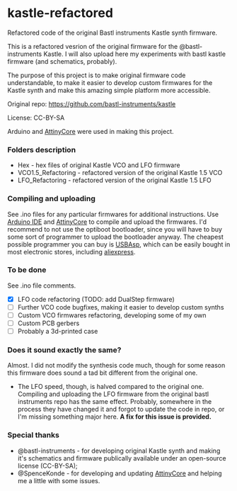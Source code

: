# kastle-refactored
Refactored code of the original Bastl instruments Kastle synth firmware.


This is a refactored vesrion of the original firmware for the @bastl-instruments Kastle. I will also upload here my experiments with bastl kastle firmware (and schematics, probably).

The purpose of this project is to make original firmware code understandable, to make it easier to develop custom firmwares for the Kastle synth and make this amazing simple platform more accessible.

Original repo: https://github.com/bastl-instruments/kastle

License: CC-BY-SA

Arduino and [AttinyCore](https://github.com/SpenceKonde/ATTinyCore) were used in making this project.

### Folders description
- Hex - hex files of original Kastle VCO and LFO firmware
- VCO1.5_Refactoring - refactored version of the original Kastle 1.5 VCO
- LFO_Refactoring - refactored version of the original Kastle 1.5 LFO

### Compiling and uploading
See .ino files for any particular firmwares for additional instructions.
Use [Arduino IDE](https://www.arduino.cc/en/Main/Software) and [AttinyCore](https://github.com/SpenceKonde/ATTinyCore) to compile and upload the firmwares.
I'd recommend to not use the optiboot bootloader, since you will have to buy some sort of programmer to upload the bootloader anyway.
The cheapest possible programmer you can buy is [USBAsp](https://www.fischl.de/usbasp/), which can be easily bought in most electronic stores, including [aliexpress](aliexpress.com).

### To be done
See .ino file comments.

- [x] LFO code refactoring (TODO: add DualStep firmware)
- [ ] Further VCO code bugfixes, making it easier to develop custom synths
- [ ] Custom VCO firmwares refactoring, developing some of my own
- [ ] Custom PCB gerbers
- [ ] Probably a 3d-printed case

### Does it sound exactly the same?
Almost. I did not modify the synthesis code much, though for some reason this firmware does sound a tad bit different from the original one.

- The LFO speed, though, is halved compared to the original one. Compiling and uploading the LFO firmware from the original bastl instruments repo has the same effect.
Probably, somewhere in the process they have changed it and forgot to update the code in repo, or I'm missing something major here.
__A fix for this issue is provided.__

### Special thanks
- @bastl-instruments - for developing original Kastle synth and making it's schematics and firmware publically available under an open-source license (CC-BY-SA);
- @SpenceKonde - for developing and updating [AttinyCore](https://github.com/SpenceKonde/ATTinyCore) and helping me a little with some issues.

